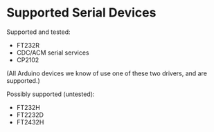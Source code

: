 # Supported Serial Devices #

Supported and tested:

  * FT232R
  * CDC/ACM serial services
  * CP2102

(All Arduino devices we know of use one of these two drivers, and are supported.)

Possibly supported (untested):

  * FT232H
  * FT2232D
  * FT2432H